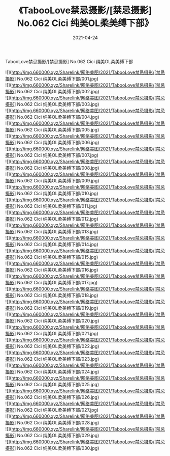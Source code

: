 ﻿---
layout: post
title:  《TabooLove禁忌摄影/[禁忌摄影] No.062 Cici 纯美OL柔美缚下部》
date:   2021-04-24
img: http://img.660000.xyz/Sharelink/网络美图/2021/TabooLove禁忌摄影/[禁忌摄影] No.062 Cici 纯美OL柔美缚下部/000.jpg
categories: [美女, 清纯, 唯美]
---

TabooLove禁忌摄影/[禁忌摄影] No.062 Cici 纯美OL柔美缚下部

 ![](http://img.660000.xyz/Sharelink/网络美图/2021/TabooLove禁忌摄影/[禁忌摄影] No.062 Cici 纯美OL柔美缚下部/001.jpg) <br>![](http://img.660000.xyz/Sharelink/网络美图/2021/TabooLove禁忌摄影/[禁忌摄影] No.062 Cici 纯美OL柔美缚下部/002.jpg) <br>![](http://img.660000.xyz/Sharelink/网络美图/2021/TabooLove禁忌摄影/[禁忌摄影] No.062 Cici 纯美OL柔美缚下部/003.jpg) <br>![](http://img.660000.xyz/Sharelink/网络美图/2021/TabooLove禁忌摄影/[禁忌摄影] No.062 Cici 纯美OL柔美缚下部/004.jpg) <br>![](http://img.660000.xyz/Sharelink/网络美图/2021/TabooLove禁忌摄影/[禁忌摄影] No.062 Cici 纯美OL柔美缚下部/005.jpg) <br>![](http://img.660000.xyz/Sharelink/网络美图/2021/TabooLove禁忌摄影/[禁忌摄影] No.062 Cici 纯美OL柔美缚下部/006.jpg) <br>![](http://img.660000.xyz/Sharelink/网络美图/2021/TabooLove禁忌摄影/[禁忌摄影] No.062 Cici 纯美OL柔美缚下部/007.jpg) <br>![](http://img.660000.xyz/Sharelink/网络美图/2021/TabooLove禁忌摄影/[禁忌摄影] No.062 Cici 纯美OL柔美缚下部/008.jpg) <br>![](http://img.660000.xyz/Sharelink/网络美图/2021/TabooLove禁忌摄影/[禁忌摄影] No.062 Cici 纯美OL柔美缚下部/009.jpg) <br>![](http://img.660000.xyz/Sharelink/网络美图/2021/TabooLove禁忌摄影/[禁忌摄影] No.062 Cici 纯美OL柔美缚下部/010.jpg) <br>![](http://img.660000.xyz/Sharelink/网络美图/2021/TabooLove禁忌摄影/[禁忌摄影] No.062 Cici 纯美OL柔美缚下部/011.jpg) <br>![](http://img.660000.xyz/Sharelink/网络美图/2021/TabooLove禁忌摄影/[禁忌摄影] No.062 Cici 纯美OL柔美缚下部/012.jpg) <br>![](http://img.660000.xyz/Sharelink/网络美图/2021/TabooLove禁忌摄影/[禁忌摄影] No.062 Cici 纯美OL柔美缚下部/013.jpg) <br>![](http://img.660000.xyz/Sharelink/网络美图/2021/TabooLove禁忌摄影/[禁忌摄影] No.062 Cici 纯美OL柔美缚下部/014.jpg) <br>![](http://img.660000.xyz/Sharelink/网络美图/2021/TabooLove禁忌摄影/[禁忌摄影] No.062 Cici 纯美OL柔美缚下部/015.jpg) <br>![](http://img.660000.xyz/Sharelink/网络美图/2021/TabooLove禁忌摄影/[禁忌摄影] No.062 Cici 纯美OL柔美缚下部/016.jpg) <br>![](http://img.660000.xyz/Sharelink/网络美图/2021/TabooLove禁忌摄影/[禁忌摄影] No.062 Cici 纯美OL柔美缚下部/017.jpg) <br>![](http://img.660000.xyz/Sharelink/网络美图/2021/TabooLove禁忌摄影/[禁忌摄影] No.062 Cici 纯美OL柔美缚下部/018.jpg) <br>![](http://img.660000.xyz/Sharelink/网络美图/2021/TabooLove禁忌摄影/[禁忌摄影] No.062 Cici 纯美OL柔美缚下部/019.jpg) <br>![](http://img.660000.xyz/Sharelink/网络美图/2021/TabooLove禁忌摄影/[禁忌摄影] No.062 Cici 纯美OL柔美缚下部/020.jpg) <br>![](http://img.660000.xyz/Sharelink/网络美图/2021/TabooLove禁忌摄影/[禁忌摄影] No.062 Cici 纯美OL柔美缚下部/021.jpg) <br>![](http://img.660000.xyz/Sharelink/网络美图/2021/TabooLove禁忌摄影/[禁忌摄影] No.062 Cici 纯美OL柔美缚下部/022.jpg) <br>![](http://img.660000.xyz/Sharelink/网络美图/2021/TabooLove禁忌摄影/[禁忌摄影] No.062 Cici 纯美OL柔美缚下部/023.jpg) <br>![](http://img.660000.xyz/Sharelink/网络美图/2021/TabooLove禁忌摄影/[禁忌摄影] No.062 Cici 纯美OL柔美缚下部/024.jpg) <br>![](http://img.660000.xyz/Sharelink/网络美图/2021/TabooLove禁忌摄影/[禁忌摄影] No.062 Cici 纯美OL柔美缚下部/025.jpg) <br>![](http://img.660000.xyz/Sharelink/网络美图/2021/TabooLove禁忌摄影/[禁忌摄影] No.062 Cici 纯美OL柔美缚下部/026.jpg) <br>![](http://img.660000.xyz/Sharelink/网络美图/2021/TabooLove禁忌摄影/[禁忌摄影] No.062 Cici 纯美OL柔美缚下部/027.jpg) <br>![](http://img.660000.xyz/Sharelink/网络美图/2021/TabooLove禁忌摄影/[禁忌摄影] No.062 Cici 纯美OL柔美缚下部/028.jpg) <br>![](http://img.660000.xyz/Sharelink/网络美图/2021/TabooLove禁忌摄影/[禁忌摄影] No.062 Cici 纯美OL柔美缚下部/029.jpg) <br>![](http://img.660000.xyz/Sharelink/网络美图/2021/TabooLove禁忌摄影/[禁忌摄影] No.062 Cici 纯美OL柔美缚下部/030.jpg) <br>